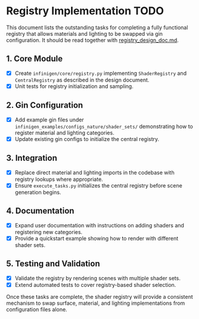 # Registry Implementation TODO

This document lists the outstanding tasks for completing a fully functional registry that allows materials and lighting to be swapped via gin configuration. It should be read together with [registry_design_doc.md](./registry_design_doc.md).

## 1. Core Module
- [x] Create `infinigen/core/registry.py` implementing `ShaderRegistry` and `CentralRegistry` as described in the design document.
- [x] Unit tests for registry initialization and sampling.

## 2. Gin Configuration
- [x] Add example gin files under `infinigen_examples/configs_nature/shader_sets/` demonstrating how to register material and lighting categories.
- [x] Update existing gin configs to initialize the central registry.

## 3. Integration
- [x] Replace direct material and lighting imports in the codebase with registry lookups where appropriate.
- [x] Ensure `execute_tasks.py` initializes the central registry before scene generation begins.

## 4. Documentation
- [x] Expand user documentation with instructions on adding shaders and registering new categories.
- [x] Provide a quickstart example showing how to render with different shader sets.

## 5. Testing and Validation
- [x] Validate the registry by rendering scenes with multiple shader sets.
- [x] Extend automated tests to cover registry-based shader selection.

Once these tasks are complete, the shader registry will provide a consistent mechanism to swap surface, material, and lighting implementations from configuration files alone.
